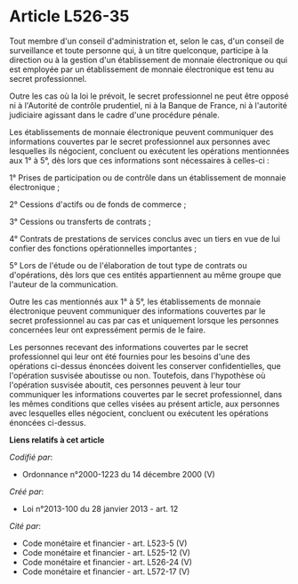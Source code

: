 # Article L526-35

Tout membre d'un conseil d'administration et, selon le cas, d'un conseil de surveillance et toute personne qui, à un titre
quelconque, participe à la direction ou à la gestion d'un établissement de monnaie électronique ou qui est employée par un
établissement de monnaie électronique est tenu au secret professionnel. 

Outre les cas où la loi le prévoit, le secret professionnel ne peut être opposé ni à l'Autorité de contrôle prudentiel, ni à
la Banque de France, ni à l'autorité judiciaire agissant dans le cadre d'une procédure pénale. 

Les établissements de monnaie électronique peuvent communiquer des informations couvertes par le secret professionnel aux
personnes avec lesquelles ils négocient, concluent ou exécutent les opérations mentionnées aux 1° à 5°, dès lors que ces
informations sont nécessaires à celles-ci : 

1° Prises de participation ou de contrôle dans un établissement de monnaie électronique ; 

2° Cessions d'actifs ou de fonds de commerce ; 

3° Cessions ou transferts de contrats ; 

4° Contrats de prestations de services conclus avec un tiers en vue de lui confier des fonctions opérationnelles
importantes ; 

5° Lors de l'étude ou de l'élaboration de tout type de contrats ou d'opérations, dès lors que ces entités appartiennent au
même groupe que l'auteur de la communication. 

Outre les cas mentionnés aux 1° à 5°, les établissements de monnaie électronique peuvent communiquer des informations
couvertes par le secret professionnel au cas par cas et uniquement lorsque les personnes concernées leur ont expressément
permis de le faire. 

Les personnes recevant des informations couvertes par le secret professionnel qui leur ont été fournies pour les besoins
d'une des opérations ci-dessus énoncées doivent les conserver confidentielles, que l'opération susvisée aboutisse ou non.
Toutefois, dans l'hypothèse où l'opération susvisée aboutit, ces personnes peuvent à leur tour communiquer les informations
couvertes par le secret professionnel, dans les mêmes conditions que celles visées au présent article, aux personnes avec
lesquelles elles négocient, concluent ou exécutent les opérations énoncées ci-dessus.

**Liens relatifs à cet article**

_Codifié par_:

  - Ordonnance n°2000-1223 du 14 décembre 2000 (V)

_Créé par_:

  - Loi n°2013-100 du 28 janvier 2013 - art. 12

_Cité par_:

  - Code monétaire et financier - art. L523-5 (V)
  - Code monétaire et financier - art. L525-12 (V)
  - Code monétaire et financier - art. L526-24 (V)
  - Code monétaire et financier - art. L572-17 (V)
